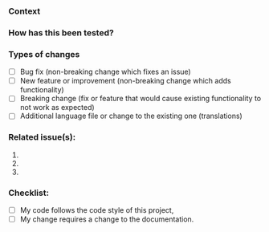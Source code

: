 ### Context
<!--- Why is this change required? What problem does it solve? -->

### How has this been tested?
<!--- Please describe in result how you tested your changes (doesn't apply to translations). -->

### Types of changes
<!--- What types of changes does your code introduce? Put an `x` in all the boxes that apply: -->
- [ ] Bug fix (non-breaking change which fixes an issue)
- [ ] New feature or improvement (non-breaking change which adds functionality)
- [ ] Breaking change (fix or feature that would cause existing functionality to not work as expected)
- [ ] Additional language file or change to the existing one (translations)

### Related issue(s):
1.
2.
3.

### Checklist:
<!--- Go over all the following points, and put an `x` in all the boxes that apply. -->
<!--- If you're unsure about any of these, don't hesitate to ask. We're here to help! -->
- [ ] My code follows the code style of this project,
- [ ] My change requires a change to the documentation.
